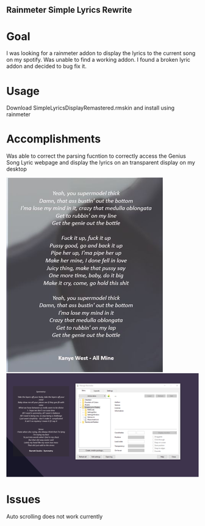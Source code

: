 ## Rainmeter Simple Lyrics Rewrite

# Goal
I was looking for a rainmeter addon to display the lyrics to the current song on my spotify. 
Was unable to find a working addon. I found a broken lyric addon and decided to bug fix it. 


# Usage 
Download SimpleLyricsDisplayRemastered.rmskin and install using rainmeter

# Accomplishments
Was able to correct the parsing fucntion to correctly access the Genius Song Lyric webpage and display the lyrics on an transparent display on my desktop

![Screenshot](display.jpg)
![Screenshot](display3.jpg)


# Issues
Auto scrolling does not work currently 

